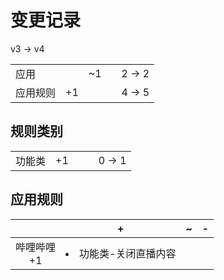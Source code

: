 # 变更记录

v3 -> v4

||||||
|-|:-:|:-:|:-:|:-:|
|应用||~1||2 -> 2|
|应用规则|+1|||4 -> 5|

## 规则类别

||||||
|-|:-:|:-:|:-:|:-:|
|功能类|+1|||0 -> 1|

## 应用规则

||+|~|-|
|:-:|-|-|-|
|哔哩哔哩<br>+1|<li>功能类-关闭直播内容|||
